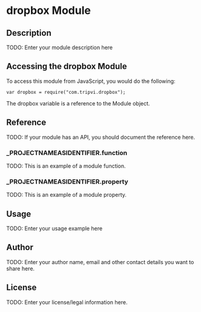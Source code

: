 # dropbox Module

## Description

TODO: Enter your module description here

## Accessing the dropbox Module

To access this module from JavaScript, you would do the following:

	var dropbox = require("com.tripvi.dropbox");

The dropbox variable is a reference to the Module object.	

## Reference

TODO: If your module has an API, you should document
the reference here.

### ___PROJECTNAMEASIDENTIFIER__.function

TODO: This is an example of a module function.

### ___PROJECTNAMEASIDENTIFIER__.property

TODO: This is an example of a module property.

## Usage

TODO: Enter your usage example here

## Author

TODO: Enter your author name, email and other contact
details you want to share here. 

## License

TODO: Enter your license/legal information here.
